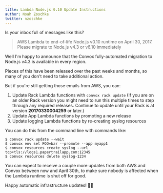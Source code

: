 ```yaml
---
title: Lambda Node.js 0.10 Update Instructions
author: Noah Zoschke
twitter: nzoschke
---
```


Is your inbox full of messages like this?

> AWS Lambda to end-of-life Node.js v0.10 runtime on April 30, 2017. Please migrate to Node.js v4.3 or v6.10 immediately

Well I'm happy to announce that the Convox fully-automated migration to Node.js v4.3 is available in every region.

Pieces of this have been released over the past weeks and months, so many of you don't need to take additional action.

But if you're still getting those emails from AWS, you can:

1. Update Rack Lambda functions with `convox rack update`
(If you are on an older Rack version you might need to run this multiple times to step through any required releases. Continue to update until your Rack is at version **20170330004259** or later.)
2. Update App Lambda functions by promoting a new release
3. Update logging Lambda functions by re-creating syslog resources

You can do this from the command line with commands like:

```
$ convox rack update --wait
$ convox env set FOO=bar --promote --app myapp1
$ convox resources create syslog --url tcp+tls://logs1.papertrailapp.com:12345
$ convox resources delete syslog-1234
```

You can expect to receive a couple more updates from both AWS and Convox between now and April 30th, to make sure nobody is affected when the Lambda runtime is shut off for good.

Happy automatic infrastructure updates! 🎉🎉
